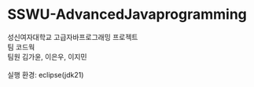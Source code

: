 # SSWU-AdvancedJavaprogramming

성신여자대학교 고급자바프로그래밍 프로젝트<br/>
팀 코드웍<br/>
팀원 김가윤, 이은우, 이지민<br/>
<br/>
실행 환경: eclipse(jdk21)
